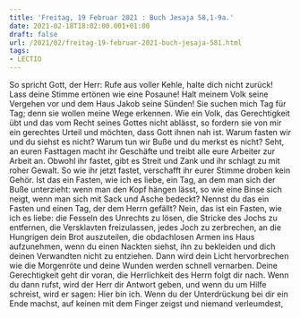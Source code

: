 ```yaml
---
title: 'Freitag, 19 Februar 2021 : Buch Jesaja 58,1-9a.'
date: 2021-02-18T18:02:00.001+01:00
draft: false
url: /2021/02/freitag-19-februar-2021-buch-jesaja-581.html
tags: 
- LECTIO
---
```


So spricht Gott, der Herr: Rufe aus voller Kehle, halte dich nicht zurück! Lass deine Stimme ertönen wie eine Posaune! Halt meinem Volk seine Vergehen vor und dem Haus Jakob seine Sünden! Sie suchen mich Tag für Tag; denn sie wollen meine Wege erkennen. Wie ein Volk, das Gerechtigkeit übt und das vom Recht seines Gottes nicht ablässt, so fordern sie von mir ein gerechtes Urteil und möchten, dass Gott ihnen nah ist. Warum fasten wir und du siehst es nicht? Warum tun wir Buße und du merkst es nicht? Seht, an euren Fasttagen macht ihr Geschäfte und treibt alle eure Arbeiter zur Arbeit an. Obwohl ihr fastet, gibt es Streit und Zank und ihr schlagt zu mit roher Gewalt. So wie ihr jetzt fastet, verschafft ihr eurer Stimme droben kein Gehör. Ist das ein Fasten, wie ich es liebe, ein Tag, an dem man sich der Buße unterzieht: wenn man den Kopf hängen lässt, so wie eine Binse sich neigt, wenn man sich mit Sack und Asche bedeckt? Nennst du das ein Fasten und einen Tag, der dem Herrn gefällt? Nein, das ist ein Fasten, wie ich es liebe: die Fesseln des Unrechts zu lösen, die Stricke des Jochs zu entfernen, die Versklavten freizulassen, jedes Joch zu zerbrechen, an die Hungrigen dein Brot auszuteilen, die obdachlosen Armen ins Haus aufzunehmen, wenn du einen Nackten siehst, ihn zu bekleiden und dich deinen Verwandten nicht zu entziehen. Dann wird dein Licht hervorbrechen wie die Morgenröte und deine Wunden werden schnell vernarben. Deine Gerechtigkeit geht dir voran, die Herrlichkeit des Herrn folgt dir nach. Wenn du dann rufst, wird der Herr dir Antwort geben, und wenn du um Hilfe schreist, wird er sagen: Hier bin ich. Wenn du der Unterdrückung bei dir ein Ende machst, auf keinen mit dem Finger zeigst und niemand verleumdest,